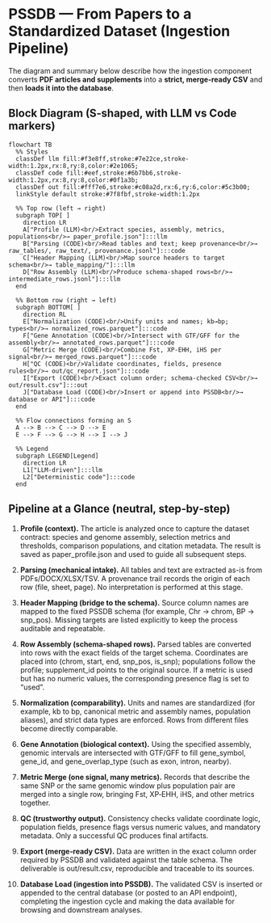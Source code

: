 # PSSDB — From Papers to a Standardized Dataset (Ingestion Pipeline)

The diagram and summary below describe how the ingestion component converts **PDF articles and supplements** into a **strict, merge‑ready CSV** and then **loads it into the database**.

## Block Diagram (S‑shaped, with LLM vs Code markers)
```mermaid
flowchart TB
  %% Styles
  classDef llm fill:#f3e8ff,stroke:#7e22ce,stroke-width:1.2px,rx:8,ry:8,color:#2e1065;
  classDef code fill:#eef,stroke:#6b7bb6,stroke-width:1.2px,rx:8,ry:8,color:#0f1a3b;
  classDef out fill:#fff7e6,stroke:#c08a2d,rx:6,ry:6,color:#5c3b00;
  linkStyle default stroke:#7f8fbf,stroke-width:1.2px

  %% Top row (left → right)
  subgraph TOP[ ]
    direction LR
    A["Profile (LLM)<br/>Extract species, assembly, metrics, populations<br/>→ paper_profile.json"]:::llm
    B["Parsing (CODE)<br/>Read tables and text; keep provenance<br/>→ raw_tables/, raw_text/, provenance.jsonl"]:::code
    C["Header Mapping (LLM)<br/>Map source headers to target schema<br/>→ table_mapping/"]:::llm
    D["Row Assembly (LLM)<br/>Produce schema-shaped rows<br/>→ intermediate_rows.jsonl"]:::llm
  end

  %% Bottom row (right → left)
  subgraph BOTTOM[ ]
    direction RL
    E["Normalization (CODE)<br/>Unify units and names; kb→bp; types<br/>→ normalized_rows.parquet"]:::code
    F["Gene Annotation (CODE)<br/>Intersect with GTF/GFF for the assembly<br/>→ annotated_rows.parquet"]:::code
    G["Metric Merge (CODE)<br/>Combine Fst, XP-EHH, iHS per signal<br/>→ merged_rows.parquet"]:::code
    H["QC (CODE)<br/>Validate coordinates, fields, presence rules<br/>→ out/qc_report.json"]:::code
    I["Export (CODE)<br/>Exact column order; schema-checked CSV<br/>→ out/result.csv"]:::out
    J["Database Load (CODE)<br/>Insert or append into PSSDB<br/>→ database or API"]:::code
  end

  %% Flow connections forming an S
  A --> B --> C --> D --> E
  E --> F --> G --> H --> I --> J

  %% Legend
  subgraph LEGEND[Legend]
    direction LR
    L1["LLM-driven"]:::llm
    L2["Deterministic code"]:::code
  end
```

## Pipeline at a Glance (neutral, step‑by‑step)

1) **Profile (context).** The article is analyzed once to capture the dataset contract: species and genome assembly, selection metrics and thresholds, comparison populations, and citation metadata. The result is saved as paper_profile.json and used to guide all subsequent steps.

2) **Parsing (mechanical intake).** All tables and text are extracted as-is from PDFs/DOCX/XLSX/TSV. A provenance trail records the origin of each row (file, sheet, page). No interpretation is performed at this stage.

3) **Header Mapping (bridge to the schema).** Source column names are mapped to the fixed PSSDB schema (for example, Chr → chrom, BP → snp_pos). Missing targets are listed explicitly to keep the process auditable and repeatable.

4) **Row Assembly (schema-shaped rows).** Parsed tables are converted into rows with the exact fields of the target schema. Coordinates are placed into (chrom, start, end, snp_pos, is_snp); populations follow the profile; supplement_id points to the original source. If a metric is used but has no numeric values, the corresponding presence flag is set to “used”.

5) **Normalization (comparability).** Units and names are standardized (for example, kb to bp, canonical metric and assembly names, population aliases), and strict data types are enforced. Rows from different files become directly comparable.

6) **Gene Annotation (biological context).** Using the specified assembly, genomic intervals are intersected with GTF/GFF to fill gene_symbol, gene_id, and gene_overlap_type (such as exon, intron, nearby).

7) **Metric Merge (one signal, many metrics).** Records that describe the same SNP or the same genomic window plus population pair are merged into a single row, bringing Fst, XP‑EHH, iHS, and other metrics together.

8) **QC (trustworthy output).** Consistency checks validate coordinate logic, population fields, presence flags versus numeric values, and mandatory metadata. Only a successful QC produces final artifacts.

9) **Export (merge‑ready CSV).** Data are written in the exact column order required by PSSDB and validated against the table schema. The deliverable is out/result.csv, reproducible and traceable to its sources.

10) **Database Load (ingestion into PSSDB).** The validated CSV is inserted or appended to the central database (or posted to an API endpoint), completing the ingestion cycle and making the data available for browsing and downstream analyses.
